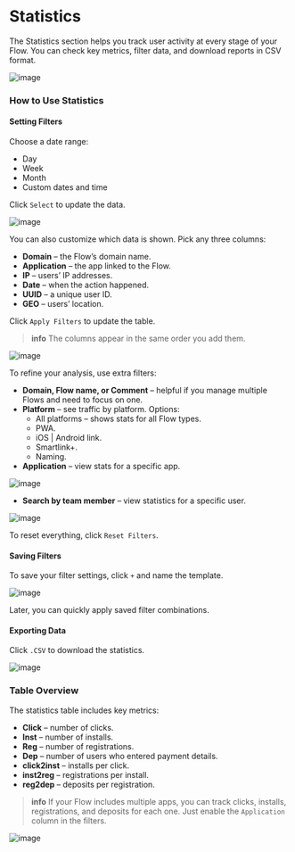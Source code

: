 # Statistics

The Statistics section helps you track user activity at every stage of your Flow. You can check key metrics, filter data, and download reports in CSV format.

![image](/img/5.12/image1.png)

### How to Use Statistics

#### Setting Filters

Choose a date range:

*   Day
*   Week
*   Month
*   Custom dates and time

Click `Select` to update the data.

![image](/img/5.12/image2.png)

You can also customize which data is shown. Pick any three columns:

*   **Domain** – the Flow’s domain name.
*   **Application** – the app linked to the Flow.
*   **IP** – users’ IP addresses.
*   **Date** – when the action happened.
*   **UUID** – a unique user ID.
*   **GEO** – users’ location.

Click `Apply Filters` to update the table.

> **info**
> The columns appear in the same order you add them.

![image](/img/5.12/image3.png)

To refine your analysis, use extra filters:

*   **Domain, Flow name, or Comment** – helpful if you manage multiple Flows and need to focus on one.
*   **Platform** – see traffic by platform. Options:
    *   All platforms – shows stats for all Flow types.
    *   PWA.
    *   iOS | Android link.
    *   Smartlink+.
    *   Naming.
*   **Application** – view stats for a specific app.

![image](/img/5.12/image4.png)

*   **Search by team member** – view statistics for a specific user.

![image](/img/5.12/image5.png)

To reset everything, click `Reset Filters`.

#### Saving Filters

To save your filter settings, click `+` and name the template.

![image](/img/5.12/image6.png)

Later, you can quickly apply saved filter combinations.

#### Exporting Data

Click `.CSV` to download the statistics.

![image](/img/5.12/image7.png)

### Table Overview

The statistics table includes key metrics:

*   **Click** – number of clicks.
*   **Inst** – number of installs.
*   **Reg** – number of registrations.
*   **Dep** – number of users who entered payment details.
*   **click2inst** – installs per click.
*   **inst2reg** – registrations per install.
*   **reg2dep** – deposits per registration.

> **info**
> If your Flow includes multiple apps, you can track clicks, installs, registrations, and deposits for each one. Just enable the `Application` column in the filters.

![image](/img/5.12/image8.png)